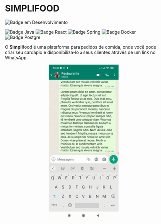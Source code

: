# SIMPLIFOOD


![Badge em Desenvolvimento](http://img.shields.io/static/v1?label=STATUS&message=EM%20DESENVOLVIMENTO&color=GREEN&style=for-the-badge) 

![Badge Java](https://img.shields.io/badge/Java-ED8B00?style=for-the-badge&logo=java&logoColor=white)    ![Badge React](https://img.shields.io/badge/React-20232A?style=for-the-badge&logo=react&logoColor=61DAFB) ![Badge Spring](https://img.shields.io/badge/Spring-6DB33F?style=for-the-badge&logo=spring&logoColor=white) ![Badge Docker](https://img.shields.io/badge/Docker-2496ED?style=for-the-badge&logo=docker&logoColor=white) ![Badge Postgre](https://img.shields.io/badge/PostgreSQL-316192?style=for-the-badge&logo=postgresql&logoColor=white)

O **Simpli**food é uma plataforma para pedidos de comida, onde você pode criar seu cardápio e disponibilizá-lo a seus clientes através de um link no WhatsApp. 

<p align="center">
  <img width="225" height="500" src="app/src/assets/to-readme/order_video.gif"/>
</p>


